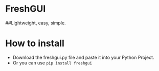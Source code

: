 # FreshGUI
##Lightweight, easy, simple.

# How to install
- Download the freshgui.py file and paste it into your Python Project.
- Or you can use ```pip install freshgui```
